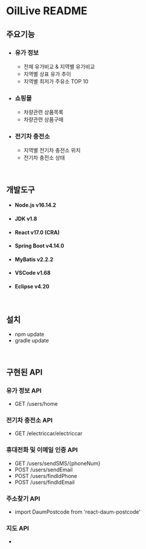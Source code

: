 # OilLive README
## 주요기능

- ### 유가 정보
  - 전체 유가비교 & 지역별 유가비교
  - 지역별 상표 유가 추이
  - 지역별 최저가 주유소 TOP 10

- ### 쇼핑몰
  - 차량관련 상품목록
  - 차량관련 상품구매

- ### 전기차 충전소
  - 지역별 전기차 충전소 위치
  - 전기차 충전소 상태

<br/>

## 개발도구
- #### Node.js v16.14.2
- #### JDK v1.8
- #### React v17.0 (CRA)
- #### Spring Boot v4.14.0
- #### MyBatis v2.2.2
- #### VSCode v1.68
- #### Eclipse v4.20

<br/>

## 설치
    
- npm update
- gradle update
 
<br/>

## 구현된 API

### 유가 정보 API   

- GET /users/home

### 전기차 충전소 API

- GET /electriccar/electriccar

### 휴대전화 및 이메일 인증 API  

- GET /users/sendSMS/{phoneNum}
- POST /users/sendEmail
- POST /users/findIdPhone
- POST /users/findIdEmail

### 주소찾기 API  

- import DaumPostcode from 'react-daum-postcode'

### 지도 API

- <script type="text/javascript" src="//openapi.map.naver.com/openapi/v3/maps.js?ncpClientId=ClientID&submodules=geocoder" />
- <script type="text/javascript" src="//dapi.kakao.com/v2/maps/sdk.js?appkey=APPKEY" />

<br/>

## 유의사항
- ### 실행환경
  - Chrome
  - Resolution : 1920x1080
  - Zoom : 100%

- ### 휴대전화 인증
  - 해당 기능은 과금방지를 위해 막아둔 상태이므로, 개발자 도구(F12)의 콘솔창에서 인증번호 확인가능
